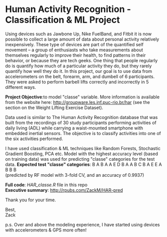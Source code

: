 


# Human Activity Recognition - Classification & ML Project

Using devices such as Jawbone Up, Nike FuelBand, and Fitbit it is now possible to collect a large amount of data about personal activity relatively inexpensively. These type of devices are part of the quantified self movement – a group of enthusiasts who take measurements about themselves regularly to improve their health, to find patterns in their behavior, or because they are tech geeks. One thing that people regularly do is quantify how much of a particular activity they do, but they rarely quantify how well they do it. In this project, our goal is to use data from accelerometers on the belt, forearm, arm, and dumbell of 6 participants. They were asked to perform barbell lifts correctly and incorrectly in 5 different ways.  

**Project Objective**:to model "classe" variable.
More information is available from the website here: http://groupware.les.inf.puc-rio.br/har 
(see the section on the Weight Lifting Exercise Dataset).

Data used is similar to The Human Activity Recognition database that was built from the recordings of 30 study participants performing activities of daily living (ADL) while carrying a waist-mounted smartphone with embedded inertial sensors. The objective is to classify activities into one of the six activities performed.

I have used classification & ML techniques like Random Forests, Stochastic Gradient Boosting, PCA etc.
Model with the highest accuracy level (based on training data) was used for predicting "classe" categories for the test data.
**Expected test "classe" categories**: B A B A A E D B A A B C B A E E A B B B    
(predicted by RF model with 3-fold CV, and an accuracy of 0.9937)

**Full code**: _HAR_classe.R_ file in this repo<br/> 
**Executive summary**: http://rpubs.com/ZackM/HAR-pred


Thank you for your time.

Best,  
Zack

p.s. Over and above the modeling experience, I have started using devices with accelerometers & GPS more often!
